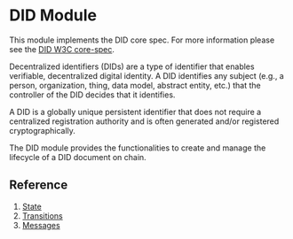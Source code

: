 # DID Module 


This module implements the DID core spec. For more information please see the [DID W3C core-spec](https://w3c.github.io/did-core/).

Decentralized identifiers (DIDs) are a type of identifier that enables verifiable, decentralized digital identity. A DID identifies any subject (e.g., a person, organization, thing, data model, abstract entity, etc.) that the controller of the DID decides that it identifies.

A DID is a globally unique persistent identifier that does not require a centralized registration authority and is often generated and/or registered cryptographically.
 

The DID module provides the functionalities to create and manage the lifecycle of a DID document on chain.

## Reference

1. [State](./spec/02_state.md)
2. [Transitions](./spec/03_state_transitions.md)
3. [Messages](./spec/04_messages.md)

